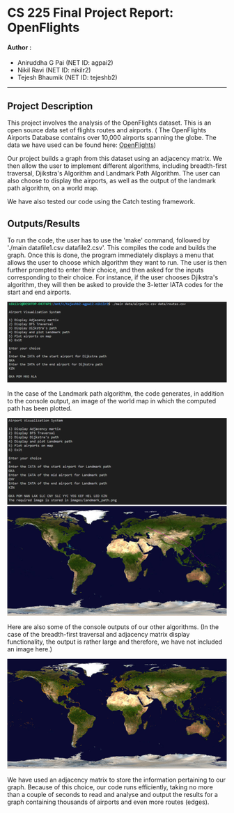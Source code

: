 # CS 225 Final Project Report: OpenFlights

#### Author : 

- Aniruddha G Pai (NET ID: agpai2)
- Nikil Ravi (NET ID: nikilr2)
- Tejesh Bhaumik (NET ID: tejeshb2)

---
## Project Description
This project involves the analysis of the OpenFlights dataset. This is an open source data set of flights routes and airports. (
The OpenFlights Airports Database contains over 10,000 airports spanning the globe.
The data we have used can be found here:
[OpenFlights](https://openflights.org/data.html))

Our project builds a graph from this dataset using an adjacency matrix. We then allow the user to implement different algorithms, including breadth-first traversal, Djikstra's Algorithm and Landmark Path Algorithm. The user can also choose to display the airports, as well as the output of the landmark path algorithm, on a world map.

We have also tested our code using the Catch testing framework.

## Outputs/Results

To run the code, the user has to use the 'make' command, followed by './main datafile1.csv datafile2.csv'. This compiles the code and builds the graph. Once this is done, the program immediately displays a menu that allows the user to choose which algorithm they want to run. The user is then further prompted to enter their choice, and then asked for the inputs corresponding to their choice. For instance, if the user chooses Djikstra's algorithm, they will then be asked to provide the 3-letter IATA codes for the start and end airports.

![Menu: How to run Djikstra's Algorithm](images/djikstraMenu.png)

In the case of the Landmark path algorithm, the code generates, in addition to the console output, an image of the world map in which the computed path has been plotted.

![Landmark Path Console Output](images/landmarkOutputMenu.png) ![Landmark Path on World Map](images/landmark_path.png)

Here are also some of the console outputs of our other algorithms. (In the case of the breadth-first traversal and adjacency matrix display functionality, the output is rather large and therefore, we have not included an image here.)

![Plot of Airports](images/airports.png)


We have used an adjacency matrix to store the information pertaining to our graph. Because of this choice, our code runs efficiently, taking no more than a couple of seconds to read and analyse and output the results for a graph containing thousands of airports and even more routes (edges).







